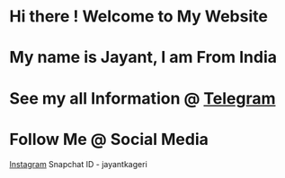 # Hi there ! Welcome to My Website
# My name is Jayant, I am From India
# See my all Information @ [Telegram](t.me/Know_About_Your_Dad)
# Follow Me @ Social Media
  [Instagram](instagram.com/jayantkageri)
  Snapchat ID - jayantkageri
